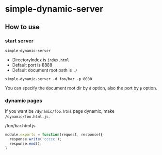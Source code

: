 # simple-dynamic-server

## How to use

### start server

```
simple-dynamic-server
```

* DirectoryIndex is `index.html`
* Default port is 8888
* Default document root path is `./`

```
simple-dynamic-server -d foo/bar -p 8080
```

You can specify the document root dir by `d` option, also the port by `p` option.


### dynamic pages

If you want be `/dynamic/foo.html` page dynamic, make  `/dynamic/foo.html.js`.

/foo/bar.html.js

```js
module.exports = function(request, response){
  response.write('ccccc');
  response.end();
}
```